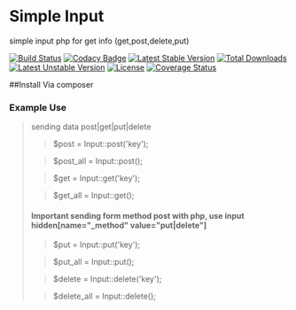 # Simple Input
simple input php for get info (get,post,delete,put)

[![Build Status](https://travis-ci.org/carlosocarvalho/simple-input.svg?branch=1.0.2)](https://travis-ci.org/carlosocarvalho/simple-input) [![Codacy Badge](https://www.codacy.com/project/badge/ed5ce01f341c4de8a88cfbc7ff61ebef)](https://www.codacy.com/app/contato_2/simple-input)
[![Latest Stable Version](https://poser.pugx.org/carlosocarvalho/simple-input/v/stable)](https://packagist.org/packages/carlosocarvalho/simple-input) [![Total Downloads](https://poser.pugx.org/carlosocarvalho/simple-input/downloads)](https://packagist.org/packages/carlosocarvalho/simple-input) [![Latest Unstable Version](https://poser.pugx.org/carlosocarvalho/simple-input/v/unstable)](https://packagist.org/packages/carlosocarvalho/simple-input) [![License](https://poser.pugx.org/carlosocarvalho/simple-input/license)](https://packagist.org/packages/carlosocarvalho/simple-input) [![Coverage Status](https://coveralls.io/repos/carlosocarvalho/simple-input/badge.svg)](https://coveralls.io/r/carlosocarvalho/simple-input)



##Install
Via composer

### Example Use
> <?php
>
>use Carlosocarvalho\SimpleInput\Input\Input;
>

sending data post|get|put|delete

> $post = Input::post('key');

> $post_all =  Input::post();

> $get = Input::get('key');

> $get_all =  Input::get();

#### Important sending form method post with php, use input hidden[name="_method" value="put|delete"]
> $put = Input::put('key');

> $put_all = Input::put();

> $delete = Input::delete('key');

> $delete_all = Input::delete();



